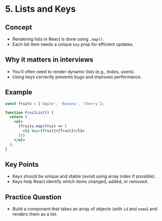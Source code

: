 # 5. Lists and Keys

## Concept

- Rendering lists in React is done using `.map()`.
- Each list item needs a unique `key` prop for efficient updates.

## Why it matters in interviews

- You’ll often need to render dynamic lists (e.g., todos, users).
- Using keys correctly prevents bugs and improves performance.

## Example

```jsx
const fruits = ['Apple', 'Banana', 'Cherry'];

function FruitList() {
  return (
    <ul>
      {fruits.map(fruit => (
        <li key={fruit}>{fruit}</li>
      ))}
    </ul>
  );
}
```

## Key Points

- Keys should be unique and stable (avoid using array index if possible).
- Keys help React identify which items changed, added, or removed.

## Practice Question

- Build a component that takes an array of objects (with `id` and `name`) and renders them as a list.